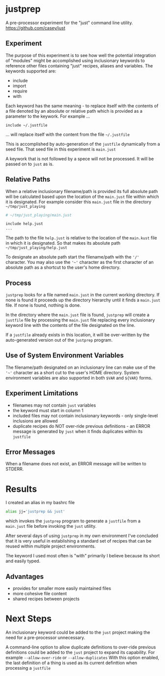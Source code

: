 # justprep
A pre-processor experiment for the "just" command line utility.
https://github.com/casey/just

## Experiment
The purpose of this experiment is to see how well the potential integration of "modules" might be accomplished using inclusionary keywords to reference other files containing "just" recipes, aliases and variables.  The keywords supported are:

* include
* import
* require
* with

Each keyword has the same meaning - to replace itself with the contents of a file denoted by an absolute or relative path which is provided as a parameter to the keywork.  For example ...

```
include ~/.justfile
```

... will replace itself with the content from the file `~/.justfile`

This is accomplished by auto-generation of the `justfile` dynamically from a seed file.  That seed file in this experiment is `main.just`

A keywork that is not followed by a spece will not be processed.  It will be passed on to `just` as is.

## Relative Paths

When a relative inclusionary filename/path is provided its full absolute path will be calculated based upon the location of the `main.just` file within which it is designated.  For example consider this `main.just` file in the directory `~/tmp/just_playing`

```bash
# ~/tmp/just_playing/main.just

include help.just
...
```

The path to the file `help.just` is relative to the location of the `main.kust` file in which it is designated.  So that makes its absolute path `~/tmp/just_playing/help.just`

To designate an absolute path start the filename/path with the `'/'` character.  You may also use the `'~'` character as the first character of an absolute path as a shortcut to the user's home directory.

## Process

`justprep` looks for a file named `main.just` in the current working directory.  If none is found it proceeds up the directory hierarchy until it finds a `main.just` file.  If none is found, nothing is done.

In the directory where the `main.just` file is found, `justprep` will create a `justfile` file by processing the `main.just` file replacing every inclusionary keyword line with the contents of the file designated on the line.

If a `justfile` already exists in this location, it will be over-written by the auto-generated version out of the `justprep` program.

## Use of System Environment Variables

The filename/path designated on an inclusionary line can make use of the `'~'` character as a short cut to the user's HOME directory.  System environment variables are also supported in both `$VAR` and `${VAR}` forms.

## Experiment Limitations

* filenames may not contain `just` variables
* the keyword must start in column 1
* included files may not contain inclusionary keywords - only single-level inclusions are allowed
* duplicate recipes do NOT over-ride previous definitions - an ERROR message is generated by `just` when it finds duplicates within its `justfile`

## Error Messages

When a filename does not exist, an ERROR message will be written to STDERR.

# Results

I created an alias in my bashrc file

```bash
alias jj='justprep && just'
```

which invokes the `justprep` program to generate a `justfile` from a `main.just` file before invoking the `just` utility.

After several days of using `justprep` in my own environment I've concluded that it is very useful in establishing a standard set of recipes that can be reused within multiple project environments.

The keyword I used most often is "with" primarily I believe because its short and easily typed.

## Advantages

* provides for smaller more easily maintained files
* more cohesive file content
* shared recipes between projects

# Next Steps

An inclusionary keyword could be added to the `just` project making the need for a pre-processor unnecessary.

A command-line option to allow duplicate definitions to over-ride previous definitions could be added to the `just` project to expand its capability.  For example `--allow-over-ride` or `--allow-duplicates` With this option enabled, the last definition of a thing is used as its current definttion when processing a `justfile`
